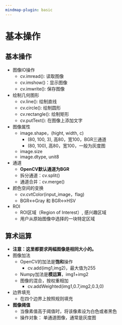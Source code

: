 ```yaml
---
mindmap-plugin: basic
---
```

# 基本操作
## 基本操作
- 图像IO操作
	- cv.imread(): 读取图像
	- cv.imshow()：显示图像
	- cv.imwrite(): 保存图像
- 绘制几何图形
	- cv.line(): 绘制直线
	- cv.circle(): 绘制圆形
	- cv.rectangle(): 绘制矩形
	- cv.putText(): 在图像上添加文字
- 图像属性
	- image.shape，(hight, width, c) 
		- (80, 100, 3), 高80，宽100，BGR三通道
		- (80, 100), 高80，宽100，一般为灰度图
	- image.size
	- image.dtype, unit8
- 通道
	- **OpenCV默认通道为BGR**
	- 拆分通道：cv.split()
	- 通道合并：cv.merge()
- 颜色空间的变换
	- cv.cvtColor(input_image，flag)
	- BGR↔Gray 和 BGR↔HSV
- ROI
	- ROI区域（Region of Interest）, 感兴趣区域
	- 用户从原始图像中选择的一块特定区域

## 算术运算
- **注意：这里都要求两幅图像是相同大小的。** 
- 图像加法
	- OpenCV的加法是**饱和**操作
		- cv.add(img1,img2)，最大值为255
	- Numpy加法是**模运算**，img1+img2
	- 图像的混合，按权重相加
		- cv.addWeighted(img1,0.7,img2,0.3,0)
- 边界填充
	- 在四个边界上按照规则填充
- **图像阈值**
	- 当像素值高于阈值时，将该像素设为白色或者黑色
	- 操作对象： 单通道图像，通常是灰度图